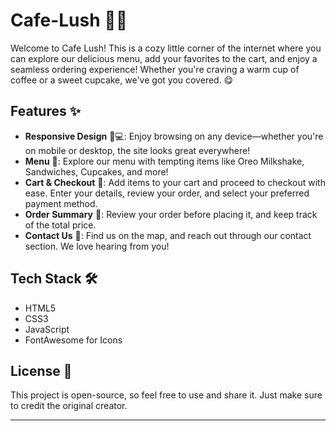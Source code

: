 # Cafe-Lush 🍃🍰

Welcome to Cafe Lush! This is a cozy little corner of the internet where you can explore our delicious menu, add your favorites to the cart, and enjoy a seamless ordering experience! Whether you're craving a warm cup of coffee or a sweet cupcake, we've got you covered. 😋 
 
## Features ✨  
   
- **Responsive Design** 📱💻: Enjoy browsing on any device—whether you're on mobile or desktop, the site looks great everywhere!    
- **Menu** 🍪: Explore our menu with tempting items like Oreo Milkshake, Sandwiches, Cupcakes, and more! 
- **Cart & Checkout** 🛒: Add items to your cart and proceed to checkout with ease. Enter your details, review your order, and select your preferred payment method.
- **Order Summary** 📑: Review your order before placing it, and keep track of the total price.
- **Contact Us** 📍: Find us on the map, and reach out through our contact section. We love hearing from you! 

## Tech Stack 🛠️ 

- HTML5 
- CSS3 
- JavaScript 
- FontAwesome for Icons 


## License 📄

This project is open-source, so feel free to use and share it. Just make sure to credit the original creator.

---

